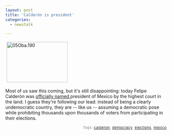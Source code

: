 ```yaml
---
layout: post
title: 'Calderón is president'
categories:
  - newstalk

---
```


<p>
<img src="http://www.levjoy.com/blog/wp-content/uploads/2006/09/05oba.190.jpg" height="126" width="190" border="0" hspace="4" vspace="4" alt="05Oba.190" />
</p><p>
Most of us saw this coming, but it's still disappointing: today Felipe Calderón was <a href="http://www.nytimes.com/2006/09/05/world/americas/05cnd-mexico.html?hp&amp;ex=1157515200&amp;en=bfb495cc9158faf6&amp;ei=5094&amp;partner=homepage">officially named </a>president of Mexico by the highest court in the land.  I guess they're following our lead: instead of being a clearly undemocratic country, they are -- like us -- assuming a democratic pose while prohibiting thousands upon thousands of voters from participating in their elections. 
</p>
<!-- technorati tags start --><p style="text-align:right;font-size:11px;letter-spacing:.05em;color:#808979;">Tags: <a href="http://www.technorati.com/tag/calderon" rel="tag">calderon</a>, <a href="http://www.technorati.com/tag/democracy" rel="tag">democracy</a>, <a href="http://www.technorati.com/tag/elections" rel="tag">elections</a>, <a href="http://www.technorati.com/tag/mexico" rel="tag">mexico</a></p><!-- technorati tags end -->
